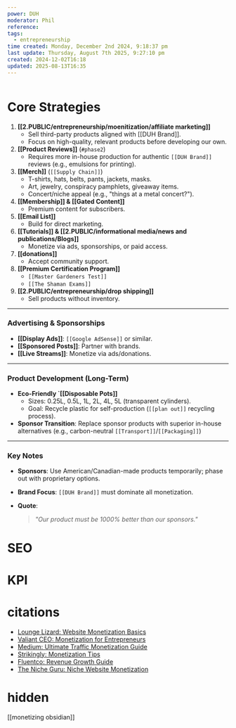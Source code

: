 ```yaml
---
power: DUH
moderator: Phil
reference: 
tags:
  - entrepreneurship
time created: Monday, December 2nd 2024, 9:18:37 pm
last update: Thursday, August 7th 2025, 9:27:10 pm
created: 2024-12-02T16:18
updated: 2025-08-13T16:35
---
```

```table-of-contents
```


# **Core Strategies**
1. **[[2.PUBLIC/entrepreneurship/moenitization/affiliate marketing]]**
    - Sell third-party products aligned with [[DUH Brand]].
    - Focus on high-quality, relevant products before developing our own.
2. **[[Product Reviews]]** (`#phase2`)
    - Requires more in-house production for authentic `[[DUH Brand]]` reviews (e.g., emulsions for printing).
3. **[[Merch]]** (`[[Supply Chain]]`)
    - T-shirts, hats, belts, pants, jackets, masks.
    - Art, jewelry, conspiracy pamphlets, giveaway items.
    - Concert/niche appeal (e.g., "things at a metal concert?").
4. **[[Membership]] & [[Gated Content]]**
    - Premium content for subscribers.
5. **[[Email List]]**
    - Build for direct marketing.
6. **[[Tutorials]] & [[2.PUBLIC/informational media/news and publications/Blogs]]**
    - Monetize via ads, sponsorships, or paid access.
7. **[[donations]]**
    - Accept community support.
8. **[[Premium Certification Program]]**
    - `[[Master Gardeners Test]]`
    - `[[The Shaman Exams]]`
9. **[[2.PUBLIC/entrepreneurship/drop shipping]]**
    - Sell products without inventory.

---
### **Advertising & Sponsorships**
- **[[Display Ads]]**: `[[Google AdSense]]` or similar.
- **[[Sponsored Posts]]**: Partner with brands.
- **[[Live Streams]]**: Monetize via ads/donations.
---
### **Product Development** (Long-Term)
- **Eco-Friendly `[[Disposable Pots]]**
    - Sizes: 0.25L, 0.5L, 1L, 2L, 4L, 5L (transparent cylinders).
    - Goal: Recycle plastic for self-production (`[[plan out]]` recycling process).
- **Sponsor Transition**: Replace sponsor products with superior in-house alternatives (e.g., carbon-neutral `[[Transport]]`/`[[Packaging]]`)

---

### **Key Notes**

- **Sponsors**: Use American/Canadian-made products temporarily; phase out with proprietary options.
- **Brand Focus**: `[[DUH Brand]]` must dominate all monetization.
- **Quote**:
    
    > _"Our product must be 1000% better than our sponsors."_
    
# SEO
# KPI

# citations
- [Lounge Lizard: Website Monetization Basics](https://www.loungelizard.com/blog/introduction-to-website-monetization-understanding-the-basics/)
- [Valiant CEO: Monetization for Entrepreneurs](https://valiantceo.com/website-monetization-for-entrepreneurs/)
- [Medium: Ultimate Traffic Monetization Guide](https://medium.com/illumination/the-ultimate-guide-to-monetizing-your-website-traffic-44bcd462b8df)
- [Strikingly: Monetization Tips](https://www.strikingly.com/content/blog/ultimate-guide-to-monetize-a-website-tips-tricks-and-tools-for-success/)
- [Fluentco: Revenue Growth Guide](https://fluentco.com/blog/how-to-monetize-your-website-the-ultimate-guide-to-revenue-growth/)
- [The Niche Guru: Niche Website Monetization](https://thenicheguru.com/blogging/monetizing-niche-website/)

# hidden
[[monetizing obsidian]]
